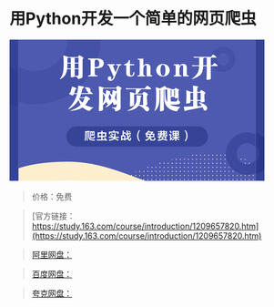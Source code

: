 # 用Python开发一个简单的网页爬虫

![img](../../../assets/study163/free/ae3da7793db448b7a7e5a471ca08676b.jpg)

> 价格：免费

> [官方链接：https://study.163.com/course/introduction/1209657820.htm](https://study.163.com/course/introduction/1209657820.htm)

> [阿里网盘：]()

> [百度网盘：]()

> [夸克网盘：]()
